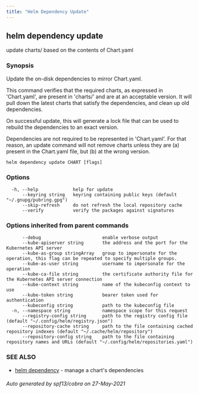 ```yaml
---
title: "Helm Dependency Update"
---
```


## helm dependency update

update charts/ based on the contents of Chart.yaml

### Synopsis


Update the on-disk dependencies to mirror Chart.yaml.

This command verifies that the required charts, as expressed in 'Chart.yaml',
are present in 'charts/' and are at an acceptable version. It will pull down
the latest charts that satisfy the dependencies, and clean up old dependencies.

On successful update, this will generate a lock file that can be used to
rebuild the dependencies to an exact version.

Dependencies are not required to be represented in 'Chart.yaml'. For that
reason, an update command will not remove charts unless they are (a) present
in the Chart.yaml file, but (b) at the wrong version.


```
helm dependency update CHART [flags]
```

### Options

```
  -h, --help             help for update
      --keyring string   keyring containing public keys (default "~/.gnupg/pubring.gpg")
      --skip-refresh     do not refresh the local repository cache
      --verify           verify the packages against signatures
```

### Options inherited from parent commands

```
      --debug                       enable verbose output
      --kube-apiserver string       the address and the port for the Kubernetes API server
      --kube-as-group stringArray   group to impersonate for the operation, this flag can be repeated to specify multiple groups.
      --kube-as-user string         username to impersonate for the operation
      --kube-ca-file string         the certificate authority file for the Kubernetes API server connection
      --kube-context string         name of the kubeconfig context to use
      --kube-token string           bearer token used for authentication
      --kubeconfig string           path to the kubeconfig file
  -n, --namespace string            namespace scope for this request
      --registry-config string      path to the registry config file (default "~/.config/helm/registry.json")
      --repository-cache string     path to the file containing cached repository indexes (default "~/.cache/helm/repository")
      --repository-config string    path to the file containing repository names and URLs (default "~/.config/helm/repositories.yaml")
```

### SEE ALSO

* [helm dependency](helm_dependency.md)	 - manage a chart's dependencies

###### Auto generated by spf13/cobra on 27-May-2021
